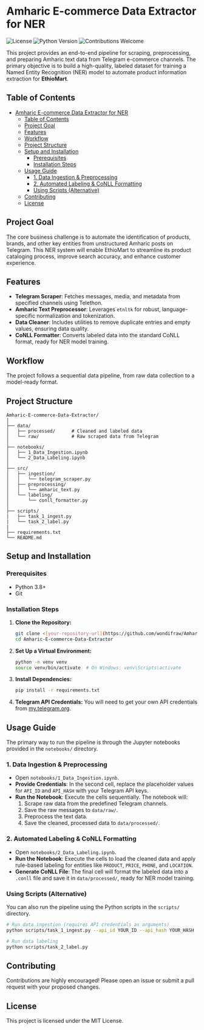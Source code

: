 # Amharic E-commerce Data Extractor for NER

![License](https://img.shields.io/badge/License-MIT-blue.svg)
![Python Version](https://img.shields.io/badge/Python-3.8+-brightgreen.svg)
![Contributions Welcome](https://img.shields.io/badge/Contributions-welcome-orange.svg)

This project provides an end-to-end pipeline for scraping, preprocessing, and preparing Amharic text data from Telegram e-commerce channels. The primary objective is to build a high-quality, labeled dataset for training a Named Entity Recognition (NER) model to automate product information extraction for **EthioMart**.

## Table of Contents
- [Amharic E-commerce Data Extractor for NER](#amharic-e-commerce-data-extractor-for-ner)
  - [Table of Contents](#table-of-contents)
  - [Project Goal](#project-goal)
  - [Features](#features)
  - [Workflow](#workflow)
  - [Project Structure](#project-structure)
  - [Setup and Installation](#setup-and-installation)
    - [Prerequisites](#prerequisites)
    - [Installation Steps](#installation-steps)
  - [Usage Guide](#usage-guide)
    - [1. Data Ingestion \& Preprocessing](#1-data-ingestion--preprocessing)
    - [2. Automated Labeling \& CoNLL Formatting](#2-automated-labeling--conll-formatting)
    - [Using Scripts (Alternative)](#using-scripts-alternative)
  - [Contributing](#contributing)
  - [License](#license)

## Project Goal

The core business challenge is to automate the identification of products, brands, and other key entities from unstructured Amharic posts on Telegram. This NER system will enable EthioMart to streamline its product cataloging process, improve search accuracy, and enhance customer experience.

## Features

- **Telegram Scraper**: Fetches messages, media, and metadata from specified channels using Telethon.
- **Amharic Text Preprocessor**: Leverages `etnltk` for robust, language-specific normalization and tokenization.
- **Data Cleaner**: Includes utilities to remove duplicate entries and empty values, ensuring data quality.
- **CoNLL Formatter**: Converts labeled data into the standard CoNLL format, ready for NER model training.

## Workflow

The project follows a sequential data pipeline, from raw data collection to a model-ready format.


## Project Structure

```
Amharic-E-commerce-Data-Extractor/
│
├── data/
│   ├── processed/      # Cleaned and labeled data
│   └── raw/            # Raw scraped data from Telegram
│
├── notebooks/
│   ├── 1_Data_Ingestion.ipynb
│   └── 2_Data_Labeling.ipynb
│
├── src/
│   ├── ingestion/
│   │   └── telegram_scraper.py
│   ├── preprocessing/
│   │   └── amharic_text.py
│   └── labeling/
│       └── conll_formatter.py
│
├── scripts/
|   ├── task_1_ingest.py
|   └── task_2_label.py
|
├── requirements.txt
└── README.md
```

## Setup and Installation

### Prerequisites
- Python 3.8+
- Git

### Installation Steps

1.  **Clone the Repository:**
    ```sh
    git clone <[your-repository-url](https://github.com/wondifraw/Amharic-E-commerce-Data-Extractor.git)>
    cd Amharic-E-commerce-Data-Extractor
    ```

2.  **Set Up a Virtual Environment:**
    ```sh
    python -m venv venv
    source venv/bin/activate  # On Windows: venv\Scripts\activate
    ```

3.  **Install Dependencies:**
    ```sh
    pip install -r requirements.txt
    ```
4.  **Telegram API Credentials:**
    You will need to get your own API credentials from [my.telegram.org](https://my.telegram.org).

## Usage Guide

The primary way to run the pipeline is through the Jupyter notebooks provided in the `notebooks/` directory.

### 1. Data Ingestion & Preprocessing
- Open `notebooks/1_Data_Ingestion.ipynb`.
- **Provide Credentials**: In the second cell, replace the placeholder values for `API_ID` and `API_HASH` with your Telegram API keys.
- **Run the Notebook**: Execute the cells sequentially. The notebook will:
    1. Scrape raw data from the predefined Telegram channels.
    2. Save the raw messages to `data/raw/`.
    3. Preprocess the text data.
    4. Save the cleaned, processed data to `data/processed/`.

### 2. Automated Labeling & CoNLL Formatting
- Open `notebooks/2_Data_Labeling.ipynb`.
- **Run the Notebook**: Execute the cells to load the cleaned data and apply rule-based labeling for entities like `PRODUCT`, `PRICE`, `PHONE`, and `LOCATION`.
- **Generate CoNLL File**: The final cell will format the labeled data into a `.conll` file and save it in `data/processed/`, ready for NER model training.

### Using Scripts (Alternative)
You can also run the pipeline using the Python scripts in the `scripts/` directory.

```sh
# Run data ingestion (requires API credentials as arguments)
python scripts/task_1_ingest.py --api_id YOUR_ID --api_hash YOUR_HASH

# Run data labeling
python scripts/task_2_label.py
```

## Contributing

Contributions are highly encouraged! Please open an issue or submit a pull request with your proposed changes.

## License

This project is licensed under the MIT License.